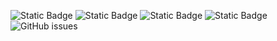 ![Static Badge](https://img.shields.io/badge/blacklists-60-000000) ![Static Badge](https://img.shields.io/badge/blacklisted-3160649-cc0000) ![Static Badge](https://img.shields.io/badge/whitelisted-2244-00CC00) ![Static Badge](https://img.shields.io/badge/streaming_blacklist-28107-000000) ![GitHub issues](https://img.shields.io/github/issues/fabriziosalmi/blacklists)
